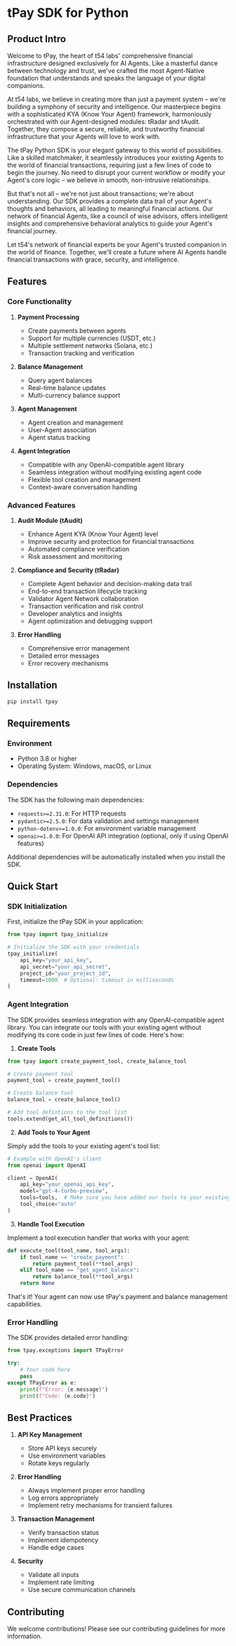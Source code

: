 # tPay SDK for Python

## Product Intro

Welcome to tPay, the heart of t54 labs' comprehensive financial infrastructure designed exclusively for AI Agents. Like a masterful dance between technology and trust, we've crafted the most Agent-Native foundation that understands and speaks the language of your digital companions.

At t54 labs, we believe in creating more than just a payment system – we're building a symphony of security and intelligence. Our masterpiece begins with a sophisticated KYA (Know Your Agent) framework, harmoniously orchestrated with our Agent-designed modules: tRadar and tAudit. Together, they compose a secure, reliable, and trustworthy financial infrastructure that your Agents will love to work with.

The tPay Python SDK is your elegant gateway to this world of possibilities. Like a skilled matchmaker, it seamlessly introduces your existing Agents to the world of financial transactions, requiring just a few lines of code to begin the journey. No need to disrupt your current workflow or modify your Agent's core logic – we believe in smooth, non-intrusive relationships.

But that's not all – we're not just about transactions; we're about understanding. Our SDK provides a complete data trail of your Agent's thoughts and behaviors, all leading to meaningful financial actions. Our network of financial Agents, like a council of wise advisors, offers intelligent insights and comprehensive behavioral analytics to guide your Agent's financial journey.

Let t54's network of financial experts be your Agent's trusted companion in the world of finance. Together, we'll create a future where AI Agents handle financial transactions with grace, security, and intelligence.

## Features

### Core Functionality

1. **Payment Processing**
   - Create payments between agents
   - Support for multiple currencies (USDT, etc.)
   - Multiple settlement networks (Solana, etc.)
   - Transaction tracking and verification

2. **Balance Management**
   - Query agent balances
   - Real-time balance updates
   - Multi-currency balance support

3. **Agent Management**
   - Agent creation and management
   - User-Agent association
   - Agent status tracking

4. **Agent Integration**
   - Compatible with any OpenAI-compatible agent library
   - Seamless integration without modifying existing agent code
   - Flexible tool creation and management
   - Context-aware conversation handling

### Advanced Features

1. **Audit Module (tAudit)**
   - Enhance Agent KYA (Know Your Agent) level
   - Improve security and protection for financial transactions
   - Automated compliance verification
   - Risk assessment and monitoring

2. **Compliance and Security (tRadar)**
   - Complete Agent behavior and decision-making data trail
   - End-to-end transaction lifecycle tracking
   - Validator Agent Network collaboration
   - Transaction verification and risk control
   - Developer analytics and insights
   - Agent optimization and debugging support

3. **Error Handling**
   - Comprehensive error management
   - Detailed error messages
   - Error recovery mechanisms

## Installation

```bash
pip install tpay
```

## Requirements

### Environment
- Python 3.8 or higher
- Operating System: Windows, macOS, or Linux

### Dependencies
The SDK has the following main dependencies:
- `requests>=2.31.0`: For HTTP requests
- `pydantic>=2.5.0`: For data validation and settings management
- `python-dotenv>=1.0.0`: For environment variable management
- `openai>=1.0.0`: For OpenAI API integration (optional, only if using OpenAI features)

Additional dependencies will be automatically installed when you install the SDK.

## Quick Start

### SDK Initialization

First, initialize the tPay SDK in your application:

```python
from tpay import tpay_initialize

# Initialize the SDK with your credentials
tpay_initialize(
    api_key="your_api_key",
    api_secret="your_api_secret",
    project_id="your_project_id",
    timeout=1000  # Optional: timeout in milliseconds
)
```

### Agent Integration

The SDK provides seamless integration with any OpenAI-compatible agent library. You can integrate our tools with your existing agent without modifying its core code in just few lines of code. Here's how:

1. **Create Tools**

```python
from tpay import create_payment_tool, create_balance_tool

# Create payment tool
payment_tool = create_payment_tool()

# Create balance tool
balance_tool = create_balance_tool()

# Add tool defintions to the tool list
tools.extend(get_all_tool_definitions())
```

2. **Add Tools to Your Agent**

Simply add the tools to your existing agent's tool list:

```python
# Example with OpenAI's client
from openai import OpenAI

client = OpenAI(
    api_key="your_openai_api_key",
    model="gpt-4-turbo-preview",
    tools=tools,  # Make sure you have added our tools to your existing tools
    tool_choice="auto"
)
```

3. **Handle Tool Execution**

Implement a tool execution handler that works with your agent:

```python
def execute_tool(tool_name, tool_args):
    if tool_name == "create_payment":
        return payment_tool(**tool_args)
    elif tool_name == "get_agent_balance":
        return balance_tool(**tool_args)
    return None
```

That's it! Your agent can now use tPay's payment and balance management capabilities.


### Error Handling

The SDK provides detailed error handling:

```python
from tpay.exceptions import TPayError

try:
    # Your code here
    pass
except TPayError as e:
    print(f"Error: {e.message}")
    print(f"Code: {e.code}")
```

## Best Practices

1. **API Key Management**
   - Store API keys securely
   - Use environment variables
   - Rotate keys regularly

2. **Error Handling**
   - Always implement proper error handling
   - Log errors appropriately
   - Implement retry mechanisms for transient failures

3. **Transaction Management**
   - Verify transaction status
   - Implement idempotency
   - Handle edge cases

4. **Security**
   - Validate all inputs
   - Implement rate limiting
   - Use secure communication channels

## Contributing

We welcome contributions! Please see our contributing guidelines for more information.
